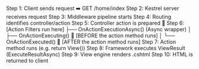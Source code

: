 Step 1: Client sends request ➡️ GET /home/index
Step 2: Kestrel server receives request
Step 3: Middleware pipeline starts
Step 4: Routing identifies controller/action
Step 5: Controller action is prepared
🔁 Step 6: [Action Filters run here]
   ├── OnActionExecutionAsync() (Async wrapper)
   │     ├── OnActionExecuting()      🔹 [BEFORE the action method runs]
   │     └── OnActionExecuted()       🔹 [AFTER the action method runs]
Step 7: Action method runs (e.g. return View())
Step 8: Framework executes ViewResult (ExecuteResultAsync)
Step 9: View engine renders .cshtml
Step 10: HTML is returned to client

